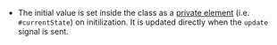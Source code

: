 - The initial value is set inside the class
as a [private element](https://developer.mozilla.org/en-US/docs/Web/JavaScript/Reference/Classes/Private_elements)
(i.e. `#currentState`)
on initilization. It is updated directly when
the `update` signal is sent.